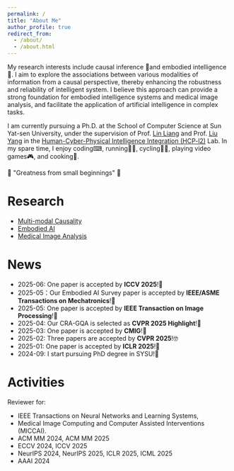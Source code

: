 ```yaml
---
permalink: /
title: "About Me"
author_profile: true
redirect_from: 
  - /about/
  - /about.html
---
```



My research interests include causal inference 🎲and embodied intelligence🤖. I aim to explore the associations between various modalities of information from a causal perspective, thereby enhancing the robustness and reliability of intelligent system. I believe this approach can provide a strong foundation for embodied intelligence systems and medical image analysis, and facilitate the application of artificial intelligence in complex tasks. 

I am currently pursuing a Ph.D. at the School of Computer Science at Sun Yat-sen University, under the supervision of Prof. [Lin Liang](http://www.linliang.net/) and Prof. [Liu Yang](https://yangliu9208.github.io/) in the [Human-Cyber-Physical Intelligence Integration (HCP-l2)](https://www.sysu-hcp.net/) Lab. In my spare time, I enjoy coding⌨, running🏃‍♂️, cycling🚴‍♂️, playing video games🎮, and cooking🥘.

🌟 "Greatness from small beginnings" 🌟

Research
======
- [Multi-modal Causality](./)
- [Embodied AI](./)
- [Medical Image Analysis](./)

News
======
- 2025-06: One paper is accepted by **ICCV 2025**!🎉
- 2025-05：Our Embodied AI Survey paper is accepted by **IEEE/ASME Transactions on Mechatronics**!🎉
- 2025-05: One paper is accepted by **IEEE Transaction on Image Processing**!🎉
- 2025-04: Our CRA-GQA is selected as **CVPR 2025 Highlight**!🎉
- 2025-03: One paper is accepted by **CMIG**!🎉
- 2025-02: Three papers are accepted by **CVPR 2025**!🤓
- 2025-01: One paper is accepted by **ICLR 2025**!🎉
- 2024-09: I start pursuing PhD degree in SYSU!🚀

Activities
======
Reviewer for:

- IEEE Transactions on Neural Networks and Learning Systems,
- Medical Image Computing and Computer Assisted Interventions (MICCAI).
- ACM MM 2024, ACM MM 2025
- ECCV 2024, ICCV 2025
- NeurIPS 2024, NeurIPS 2025, ICLR 2025, ICML 2025 
- AAAI 2024
